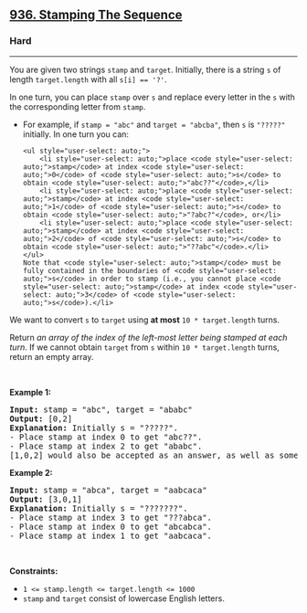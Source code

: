 <h2><a href="https://leetcode.com/problems/stamping-the-sequence/">936. Stamping The Sequence</a></h2><h3>Hard</h3><hr><div style="user-select: auto;"><p style="user-select: auto;">You are given two strings <code style="user-select: auto;">stamp</code> and <code style="user-select: auto;">target</code>. Initially, there is a string <code style="user-select: auto;">s</code> of length <code style="user-select: auto;">target.length</code> with all <code style="user-select: auto;">s[i] == '?'</code>.</p>

<p style="user-select: auto;">In one turn, you can place <code style="user-select: auto;">stamp</code> over <code style="user-select: auto;">s</code> and replace every letter in the <code style="user-select: auto;">s</code> with the corresponding letter from <code style="user-select: auto;">stamp</code>.</p>

<ul style="user-select: auto;">
	<li style="user-select: auto;">For example, if <code style="user-select: auto;">stamp = "abc"</code> and <code style="user-select: auto;">target = "abcba"</code>, then <code style="user-select: auto;">s</code> is <code style="user-select: auto;">"?????"</code> initially. In one turn you can:

	<ul style="user-select: auto;">
		<li style="user-select: auto;">place <code style="user-select: auto;">stamp</code> at index <code style="user-select: auto;">0</code> of <code style="user-select: auto;">s</code> to obtain <code style="user-select: auto;">"abc??"</code>,</li>
		<li style="user-select: auto;">place <code style="user-select: auto;">stamp</code> at index <code style="user-select: auto;">1</code> of <code style="user-select: auto;">s</code> to obtain <code style="user-select: auto;">"?abc?"</code>, or</li>
		<li style="user-select: auto;">place <code style="user-select: auto;">stamp</code> at index <code style="user-select: auto;">2</code> of <code style="user-select: auto;">s</code> to obtain <code style="user-select: auto;">"??abc"</code>.</li>
	</ul>
	Note that <code style="user-select: auto;">stamp</code> must be fully contained in the boundaries of <code style="user-select: auto;">s</code> in order to stamp (i.e., you cannot place <code style="user-select: auto;">stamp</code> at index <code style="user-select: auto;">3</code> of <code style="user-select: auto;">s</code>).</li>
</ul>

<p style="user-select: auto;">We want to convert <code style="user-select: auto;">s</code> to <code style="user-select: auto;">target</code> using <strong style="user-select: auto;">at most</strong> <code style="user-select: auto;">10 * target.length</code> turns.</p>

<p style="user-select: auto;">Return <em style="user-select: auto;">an array of the index of the left-most letter being stamped at each turn</em>. If we cannot obtain <code style="user-select: auto;">target</code> from <code style="user-select: auto;">s</code> within <code style="user-select: auto;">10 * target.length</code> turns, return an empty array.</p>

<p style="user-select: auto;">&nbsp;</p>
<p style="user-select: auto;"><strong style="user-select: auto;">Example 1:</strong></p>

<pre style="user-select: auto;"><strong style="user-select: auto;">Input:</strong> stamp = "abc", target = "ababc"
<strong style="user-select: auto;">Output:</strong> [0,2]
<strong style="user-select: auto;">Explanation:</strong> Initially s = "?????".
- Place stamp at index 0 to get "abc??".
- Place stamp at index 2 to get "ababc".
[1,0,2] would also be accepted as an answer, as well as some other answers.
</pre>

<p style="user-select: auto;"><strong style="user-select: auto;">Example 2:</strong></p>

<pre style="user-select: auto;"><strong style="user-select: auto;">Input:</strong> stamp = "abca", target = "aabcaca"
<strong style="user-select: auto;">Output:</strong> [3,0,1]
<strong style="user-select: auto;">Explanation:</strong> Initially s = "???????".
- Place stamp at index 3 to get "???abca".
- Place stamp at index 0 to get "abcabca".
- Place stamp at index 1 to get "aabcaca".
</pre>

<p style="user-select: auto;">&nbsp;</p>
<p style="user-select: auto;"><strong style="user-select: auto;">Constraints:</strong></p>

<ul style="user-select: auto;">
	<li style="user-select: auto;"><code style="user-select: auto;">1 &lt;= stamp.length &lt;= target.length &lt;= 1000</code></li>
	<li style="user-select: auto;"><code style="user-select: auto;">stamp</code> and <code style="user-select: auto;">target</code> consist of lowercase English letters.</li>
</ul>
</div>